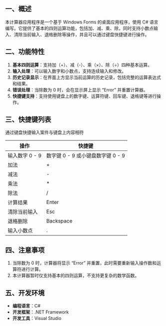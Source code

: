 ## 一、概述

本计算器应用程序是一个基于 Windows Forms 的桌面应用程序，使用 C# 语言编写。它提供了基本的四则运算功能，包括加、减、乘、除，同时支持小数点输入、清除当前输入、退格删除等操作，并且可以通过键盘快捷键进行操作。

## 二、功能特性

1. **基本四则运算**：支持加（+）、减（-）、乘（×）、除（÷）四种基本运算。
2. **输入处理**：可以输入数字和小数点，支持连续输入和修改。
3. **历史记录显示**：在界面上方显示当前运算的历史记录，包括完整的运算表达式和结果。
4. **错误处理**：当除数为 0 时，会在显示屏上显示 “Error” 并重置计算器。
5. **快捷键支持**：支持使用键盘上的数字键、运算符键、回车键、退格键等进行操作。

## 三、快捷键列表

通过键盘快捷输入案件与键盘上内容相符

| 操作           | 快捷键                            |
| -------------- | --------------------------------- |
| 输入数字 0 - 9 | 数字键 0 - 9 或小键盘数字键 0 - 9 |
| 加法           | +                                 |
| 减法           | -                                 |
| 乘法           | *                                 |
| 除法           | /                                 |
| 计算结果       | Enter                             |
| 清除当前输入   | Esc                               |
| 退格删除       | Backspace                         |
| 输入小数点     | .                                 |

## 四、注意事项

1. 当除数为 0 时，计算器将显示 “Error” 并重置，此时需要重新输入操作数和运算符进行计算。
2. 本计算器暂时仅支持基本的四则运算，不支持更复杂的数学函数。

## 五、开发环境

- **编程语言**：C#
- **开发框架**：.NET Framework
- **开发工具**：Visual Studio

